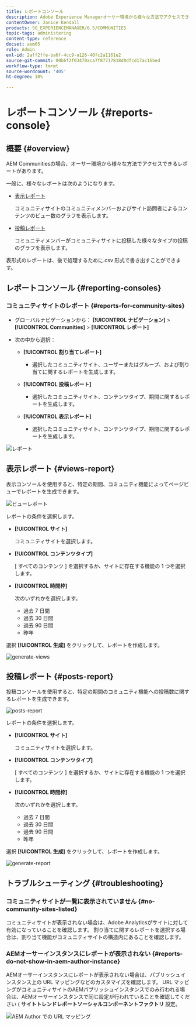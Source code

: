 ```yaml
---
title: レポートコンソール
description: Adobe Experience Managerオーサー環境から様々な方法でアクセスできる様々なレポートの使用方法を説明します。
contentOwner: Janice Kendall
products: SG_EXPERIENCEMANAGER/6.5/COMMUNITIES
topic-tags: administering
content-type: reference
docset: aem65
role: Admin
exl-id: 2aff2ffe-ba6f-4cc9-a126-40fc2a1161e2
source-git-commit: 00b6f2f03470aca7f87717818d0dfcd17ac16bed
workflow-type: tm+mt
source-wordcount: '405'
ht-degree: 10%

---
```


# レポートコンソール {#reports-console}

## 概要 {#overview}

AEM Communitiesの場合、オーサー環境から様々な方法でアクセスできるレポートがあります。

一般に、様々なレポートは次のようになります。

* [表示レポート](#views-report)

  コミュニティサイトのコミュニティメンバーおよびサイト訪問者によるコンテンツのビュー数のグラフを表示します。

* [投稿レポート](#posts-report)

  コミュニティメンバーがコミュニティサイトに投稿した様々なタイプの投稿のグラフを表示します。

表形式のレポートは、後で処理するために.csv 形式で書き出すことができます。

## レポートコンソール {#reporting-consoles}

### コミュニティサイトのレポート {#reports-for-community-sites}

* グローバルナビゲーションから： **[!UICONTROL ナビゲーション]** > **[!UICONTROL Communities]** >  **[!UICONTROL レポート]**

* 次の中から選択：

   * **[!UICONTROL 割り当てレポート]**

      * 選択したコミュニティサイト、ユーザーまたはグループ、および割り当てに関するレポートを生成します。

   * **[!UICONTROL 投稿レポート]**

      * 選択したコミュニティサイト、コンテンツタイプ、期間に関するレポートを生成します。

   * **[!UICONTROL 表示レポート]**

      * 選択したコミュニティサイト、コンテンツタイプ、期間に関するレポートを生成します。

![レポート](assets/reports1.png)

## 表示レポート {#views-report}

表示コンソールを使用すると、特定の期間、コミュニティ機能によってページビューでレポートを生成できます。

![ビューレポート](assets/view-report.png)

レポートの条件を選択します。

* **[!UICONTROL サイト]**

  コミュニティサイトを選択します。

* **[!UICONTROL コンテンツタイプ]**

  [ すべてのコンテンツ ] を選択するか、サイトに存在する機能の 1 つを選択します。

* **[!UICONTROL 時間枠]**

  次のいずれかを選択します。

   * 過去 7 日間
   * 過去 30 日間
   * 過去 90 日間
   * 昨年

選択 **[!UICONTROL 生成]** をクリックして、レポートを作成します。

![generate-views](assets/generate-views.png)

## 投稿レポート {#posts-report}

投稿コンソールを使用すると、特定の期間のコミュニティ機能への投稿数に関するレポートを生成できます。

![posts-report](assets/posts-report.png)

レポートの条件を選択します。

* **[!UICONTROL サイト]**

  コミュニティサイトを選択します。

* **[!UICONTROL コンテンツタイプ]**

  [ すべてのコンテンツ ] を選択するか、サイトに存在する機能の 1 つを選択します。

* **[!UICONTROL 時間枠]**

  次のいずれかを選択します。

   * 過去 7 日間
   * 過去 30 日間
   * 過去 90 日間
   * 昨年

選択 **[!UICONTROL 生成]** をクリックして、レポートを作成します。

![generate-report](assets/generate-posts-report.png)

## トラブルシューティング {#troubleshooting}

### コミュニティサイトが一覧に表示されていません {#no-community-sites-listed}

コミュニティサイトが表示されない場合は、Adobe Analyticsがサイトに対して有効になっていることを確認します。 割り当てに関するレポートを選択する場合は、割り当て機能がコミュニティサイトの構造内にあることを確認します。

### AEMオーサーインスタンスにレポートが表示されない {#reports-do-not-show-in-aem-author-instance}

AEMオーサーインスタンスにレポートが表示されない場合は、パブリッシュインスタンス上の URL マッピングなどのカスタマイズを確認します。 URL マッピングがコミュニティサイトのAEMパブリッシュインスタンスでのみ行われる場合は、AEMオーサーインスタンスで同じ設定が行われていることを確認してください ( **サイトトレンドレポートソーシャルコンポーネントファクトリ** 設定。

![AEM Author での URL マッピング](assets/sitetrend.png)

